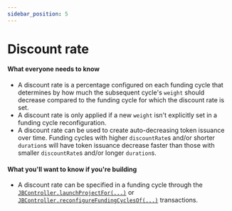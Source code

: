 ```yaml
---
sidebar_position: 5
---
```


# Discount rate

#### What everyone needs to know

* A discount rate is a percentage configured on each funding cycle that determines by how much the subsequent cycle's `weight` should decrease compared to the funding cycle for which the discount rate is set.
* A discount rate is only applied if a new `weight` isn't explicitly set in a funding cycle reconfiguration.
* A discount rate can be used to create auto-decreasing token issuance over time. Funding cycles with higher `discountRate`s and/or shorter `duration`s will have token issuance decrease faster than those with smaller `discountRate`s and/or longer `duration`s.

#### What you'll want to know if you're building

* A discount rate can be specified in a funding cycle through the [`JBController.launchProjectFor(...)`](../../api/contracts/or-controllers/jbcontroller/write/launchprojectfor.md) or [`JBController.reconfigureFundingCyclesOf(...)`](../../api/contracts/or-controllers/jbcontroller/write/reconfigurefundingcyclesof.md) transactions.
